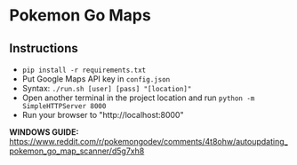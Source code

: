 # Pokemon Go Maps

## Instructions

* `pip install -r requirements.txt`
* Put Google Maps API key in `config.json`
* Syntax: `./run.sh [user] [pass] "[location]"`
* Open another terminal in the project location and run `python -m SimpleHTTPServer 8000`
* Run your browser to "http://localhost:8000"

**WINDOWS GUIDE:** https://www.reddit.com/r/pokemongodev/comments/4t8ohw/autoupdating_pokemon_go_map_scanner/d5g7xh8
